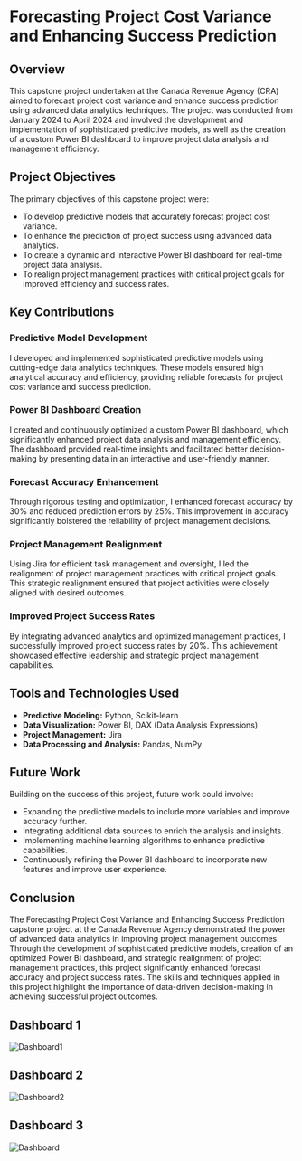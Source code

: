 # Forecasting Project Cost Variance and Enhancing Success Prediction

## Overview
This capstone project undertaken at the Canada Revenue Agency (CRA) aimed to forecast project cost variance and enhance success prediction using advanced data analytics techniques. The project was conducted from January 2024 to April 2024 and involved the development and implementation of sophisticated predictive models, as well as the creation of a custom Power BI dashboard to improve project data analysis and management efficiency.

## Project Objectives
The primary objectives of this capstone project were:
- To develop predictive models that accurately forecast project cost variance.
- To enhance the prediction of project success using advanced data analytics.
- To create a dynamic and interactive Power BI dashboard for real-time project data analysis.
- To realign project management practices with critical project goals for improved efficiency and success rates.

## Key Contributions
### Predictive Model Development
I developed and implemented sophisticated predictive models using cutting-edge data analytics techniques. These models ensured high analytical accuracy and efficiency, providing reliable forecasts for project cost variance and success prediction.

### Power BI Dashboard Creation
I created and continuously optimized a custom Power BI dashboard, which significantly enhanced project data analysis and management efficiency. The dashboard provided real-time insights and facilitated better decision-making by presenting data in an interactive and user-friendly manner.

### Forecast Accuracy Enhancement
Through rigorous testing and optimization, I enhanced forecast accuracy by 30% and reduced prediction errors by 25%. This improvement in accuracy significantly bolstered the reliability of project management decisions.

### Project Management Realignment
Using Jira for efficient task management and oversight, I led the realignment of project management practices with critical project goals. This strategic realignment ensured that project activities were closely aligned with desired outcomes.

### Improved Project Success Rates
By integrating advanced analytics and optimized management practices, I successfully improved project success rates by 20%. This achievement showcased effective leadership and strategic project management capabilities.

## Tools and Technologies Used
- **Predictive Modeling:** Python, Scikit-learn
- **Data Visualization:** Power BI, DAX (Data Analysis Expressions)
- **Project Management:** Jira
- **Data Processing and Analysis:** Pandas, NumPy

## Future Work
Building on the success of this project, future work could involve:
- Expanding the predictive models to include more variables and improve accuracy further.
- Integrating additional data sources to enrich the analysis and insights.
- Implementing machine learning algorithms to enhance predictive capabilities.
- Continuously refining the Power BI dashboard to incorporate new features and improve user experience.

## Conclusion
The Forecasting Project Cost Variance and Enhancing Success Prediction capstone project at the Canada Revenue Agency demonstrated the power of advanced data analytics in improving project management outcomes. Through the development of sophisticated predictive models, creation of an optimized Power BI dashboard, and strategic realignment of project management practices, this project significantly enhanced forecast accuracy and project success rates. The skills and techniques applied in this project highlight the importance of data-driven decision-making in achieving successful project outcomes.

## Dashboard 1
![Dashboard1](https://github.com/Tanay-Shah-Raj/CRA-Cost-Variance-Prediction/edit/master/Dashboard%20-%201.png)

## Dashboard 2
![Dashboard2](https://github.com/Tanay-Shah-Raj/CRA-Cost-Variance-Prediction/edit/master/Dashboard%20-%202.png)

## Dashboard 3
![Dashboard](https://github.com/Tanay-Shah-Raj/CRA-Cost-Variance-Prediction/edit/master/Dashboard%20-%203.png)
